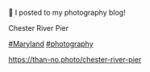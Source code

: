 🤖 I posted to my photography blog!

Chester River Pier

[\#<span>Maryland</span>](https://social.lol/tags/Maryland) [\#<span>photography</span>](https://social.lol/tags/photography)

[<span class="invisible">https://</span><span class="ellipsis">than-no.photo/chester-river-pi</span><span class="invisible">er</span>](https://than-no.photo/chester-river-pier)